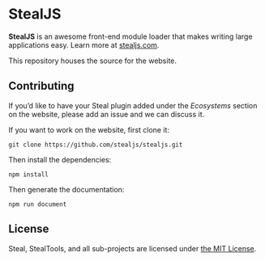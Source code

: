 # StealJS

**StealJS** is an awesome front-end module loader that makes writing large applications easy. Learn more at [stealjs.com](http://stealjs.com/).

This repository houses the source for the website.

## Contributing

If you’d like to have your Steal plugin added under the *Ecosystems* section on the website, please add an issue and we can discuss it.

If you want to work on the website, first clone it:

```
git clone https://github.com/stealjs/stealjs.git
```

Then install the dependencies:

```
npm install
```

Then generate the documentation:

```
npm run document
```

## License

Steal, StealTools, and all sub-projects are licensed under [the MIT License](https://github.com/stealjs/steal/blob/master/license.md).
